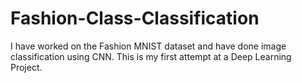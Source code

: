# Fashion-Class-Classification
I have worked on the Fashion MNIST dataset and have done image classification using CNN. This is my first attempt at a Deep Learning Project.
